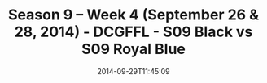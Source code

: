 ---
title: Season 9 – Week 4 (September 26 & 28, 2014) - DCGFFL - S09 Black vs S09 Royal
  Blue
teams-score:
- team: _teams/s09-black.md
  score: 39
- team: _teams/s09-royal-blue-these-hoes-aint-royal.md
  score: 0
mvp: Charlie Lingefeldt (Black), Patrick Mabray (Royal)
game-ball: N/A
season: 9
week: 4
date: '2014-09-29T11:45:09'
pageid: season-9-week-4-4452-vs-4468
---